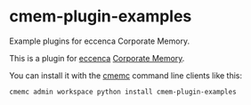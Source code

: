 # cmem-plugin-examples

Example plugins for eccenca Corporate Memory.

This is a plugin for [eccenca](https://eccenca.com) [Corporate Memory](https://documentation.eccenca.com).

You can install it with the [cmemc](https://eccenca.com/go/cmemc) command line
clients like this:

```
cmemc admin workspace python install cmem-plugin-examples
```

